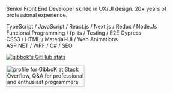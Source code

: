 Senior Front End Developer skilled in UX/UI design. 20+ years of professional experience.

TypeScript / JavaScript / React.js / Next.js / Redux / Node.Js\
Funcional Programming / fp-ts / Testing / E2E Cypress\
CSS3 / HTML / Material-UI / Web Animations\
ASP.NET / WPF / C# / SEO

[![gibbok's GitHub stats](https://github-readme-stats-eight-alpha-95.vercel.app/api?username=gibbok&count_private=true&show_icons=true)](https://github.com/gibbok)  

<a href="https://stackoverflow.com/users/379008/gibbok"><img src="https://stackoverflow.com/users/flair/379008.png" width="208" height="58" alt="profile for GibboK at Stack Overflow, Q&amp;A for professional and enthusiast programmers" title="profile for GibboK at Stack Overflow, Q&amp;A for professional and enthusiast programmers"></a>
